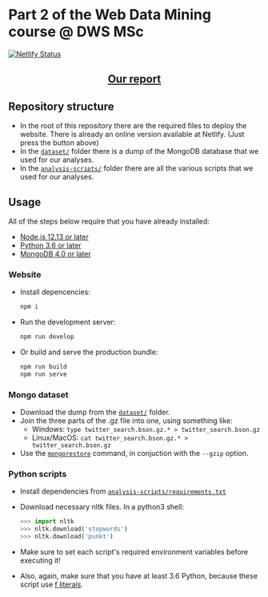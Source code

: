 # Part 2 of the Web Data Mining course @ DWS MSc

[![Netlify Status](https://api.netlify.com/api/v1/badges/d2a44cad-ed48-404e-b976-cdfbe125a320/deploy-status)](https://tesla.iamnapo.me/)

<h2 align="center"><a href="https://github.com/iamnapo/tesla-web-mining/raw/main/src/assets/report.pdf" download>Our report</a></h2>

## Repository structure

- In the root of this repository there are the required files to deploy the website. There is already an online version available at Netlify. (Just press the button above)
- In the [`dataset/`](./dataset) folder there is a dump of the MongoDB database that we used for our analyses.
- In the [`analysis-scripts/`](./analysis-scripts) folder there are all the various scripts that we used for our analyses.

## Usage

All of the steps below require that you have already installed:

- [Node.js 12.13 or later](https://nodejs.org/en/)
- [Python 3.6 or later](https://www.python.org/)
- [MongoDB 4.0 or later](https://www.mongodb.com)

### Website

- Install depencencies:

  ```sh
  npm i
  ```

- Run the development server:

  ```sh
  npm run develop
  ```

- Or build and serve the production bundle:

  ```sh
  npm run build
  npm run serve
  ```

### Mongo dataset

- Download the dump from the [`dataset/`](./dataset) folder.
- Join the three parts of the .gz file into one, using something like:
  - Windows: `type twitter_search.bson.gz.* > twitter_search.bson.gz`
  - Linux/MacOS: `cat twitter_search.bson.gz.* > twitter_search.bson.gz`
- Use the [`mongorestore`](https://docs.mongodb.com/manual/reference/program/mongorestore/) command, in conjuction with the `--gzip` option.

### Python scripts

- Install dependencies from [`analysis-scripts/requirements.txt`](./analysis-scripts/requirements.txt)
- Download necessary nltk files. In a python3 shell:

  ```python
  >>> import nltk
  >>> nltk.download('stopwords')
  >>> nltk.download('punkt')
  ```

- Make sure to set each script's required environment variables before executing it!
- Also, again, make sure that you have at least 3.6 Python, because these script use [f literals](https://www.python.org/dev/peps/pep-0498/).
